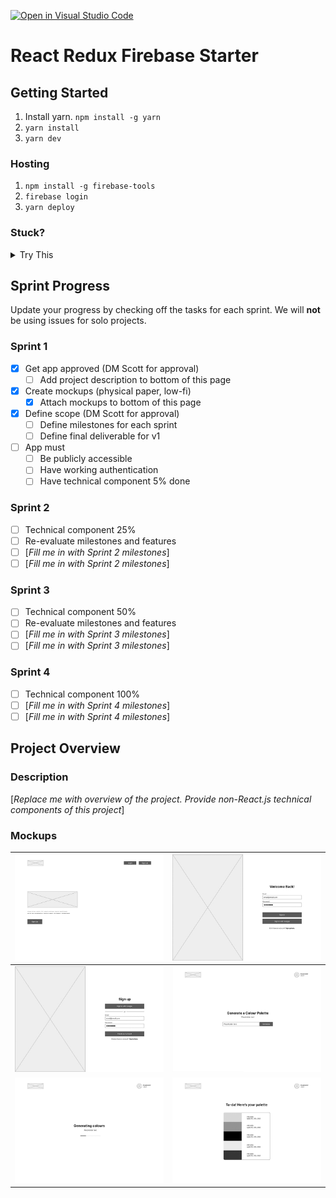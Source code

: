 [![Open in Visual Studio Code](https://classroom.github.com/assets/open-in-vscode-c66648af7eb3fe8bc4f294546bfd86ef473780cde1dea487d3c4ff354943c9ae.svg)](https://classroom.github.com/online_ide?assignment_repo_id=8039585&assignment_repo_type=AssignmentRepo)

# React Redux Firebase Starter

## Getting Started

1. Install yarn. `npm install -g yarn`
2. `yarn install`
3. `yarn dev`

### Hosting

1. `npm install -g firebase-tools`
2. `firebase login`
3. `yarn deploy`

### Stuck?

<details>
<summary>
Try This
</summary>

1. Navigate to: <https://console.firebase.google.com/> (make sure you are using the same account as you used for login)
1. Open your project, and navigate to 'Project Overview > Project settings'
1. Scroll down to 'Your apps' section and click on the web-app symbol (</>)
1. Follow the prompts and in the 2nd step, copy down the `const firebaseConfig` section as you will need it soon
1. Navigate to 'Build > Authentication', click 'Get started', and then follow the prompts to setup 'email/password' and 'Google' providers
1. Navigate to 'Build > Firestore Database', click 'Create database', and select 'Start in test mode'
1. Navigate to 'Build > Storage', click 'Get started', and select 'Start in test mode'
1. In the root folder, **copy** `env.local.example` and rename to `env.local` and open it
1. Enter the `authDomain`, `apiKey`, `projectId`, `storageBucket` into `env.local` to their respective variables
1. `yarn dev`
1. Once you can run locally, run `yarn deploy`

</details>

<!---
*** WHEN YOU ARE UP AND RUNNING, DELETE EVERYTHING ABOVE ME EXCEPT THE VERY TOP LINE. ***
*** RENAME THE TOP LINE WITH YOUR PROJECT NAME. ***
-->

## Sprint Progress

Update your progress by checking off the tasks for each sprint. We will **not** be using issues for solo projects.

### Sprint 1

- [x] Get app approved (DM Scott for approval)
  - [ ] Add project description to bottom of this page
- [x] Create mockups (physical paper, low-fi)
  - [x] Attach mockups to bottom of this page
- [x] Define scope (DM Scott for approval)
  - [ ] Define milestones for each sprint
  - [ ] Define final deliverable for v1
- [ ] App must
  - [ ] Be publicly accessible
  - [ ] Have working authentication
  - [ ] Have technical component 5% done

### Sprint 2

- [ ] Technical component 25%
- [ ] Re-evaluate milestones and features
- [ ] [*Fill me in with Sprint 2 milestones*]
- [ ] [*Fill me in with Sprint 2 milestones*]

### Sprint 3

- [ ] Technical component 50%
- [ ] Re-evaluate milestones and features
- [ ] [*Fill me in with Sprint 3 milestones*]
- [ ] [*Fill me in with Sprint 3 milestones*]

### Sprint 4

- [ ] Technical component 100%
- [ ] [*Fill me in with Sprint 4 milestones*]
- [ ] [*Fill me in with Sprint 4 milestones*]

## Project Overview

### Description

[*Replace me with overview of the project. Provide non-React.js technical components of this project*]

### Mockups

| ![Landing Page Wireframe](https://github.com/Scott-Coates-Org/solo-project-msunji/blob/main/public/images/mockups/Mockup_Landing.jpg?raw=true)   | ![Login Wireframe](https://github.com/Scott-Coates-Org/solo-project-msunji/blob/main/public/images/mockups/Mockup_Login.jpg?raw=true)                    |
| ------------------------------------------------------------------------------------------------------------------------------------------------ | -------------------------------------------------------------------------------------------------------------------------------------------------------- |
| ![Sign Up Wireframe](https://github.com/Scott-Coates-Org/solo-project-msunji/blob/main/public/images/mockups/Mockup_SignUp.jpg?raw=true)         | ![Landing Page Wireframe](https://github.com/Scott-Coates-Org/solo-project-msunji/blob/main/public/images/mockups/Mockup_SubmitURL.jpg?raw=true)         |
| ![Generate a Palette](https://github.com/Scott-Coates-Org/solo-project-msunji/blob/main/public/images/mockups/Mockup_LoadingScreen.jpg?raw=true) | ![Landing Page Wireframe](https://github.com/Scott-Coates-Org/solo-project-msunji/blob/main/public/images/mockups/Mockup_GeneratedPalettes.jpg?raw=true) |

